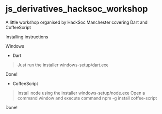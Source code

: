 # js_derivatives_hacksoc_workshop
A little workshop organised by HackSoc Manchester covering Dart and CoffeeScript

Installing instructions

Windows

- Dart

> Just run the installer windows-setup/dart.exe

Done!


- CoffeeScript

> Install node using the installer windows-setup/node.exe
> Open a command window and execute command
npm -g install coffee-script

Done!